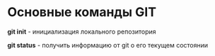 # Основные команды GIT

**git init** - инициализация локального репозитория

**git  status** - получить информацию от git о его текущем состоянии 